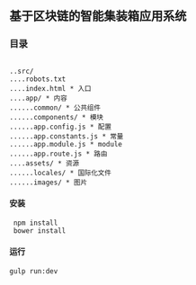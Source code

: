 ## 基于区块链的智能集装箱应用系统

### 目录
```

..src/
....robots.txt
....index.html * 入口
....app/ * 内容
......common/ * 公共组件
......components/ * 模块
......app.config.js * 配置
......app.constants.js * 常量
......app.module.js * module
......app.route.js * 路由
....assets/ * 资源
......locales/ * 国际化文件
......images/ * 图片

```


#### 安装
```
 npm install
 bower install
```

#### 运行
```
gulp run:dev
```